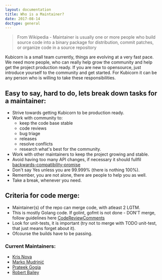 ```yaml
---
layout: documentation
title: Who is a Maintainer?
date: 2017-08-14
doctype: general
---
```


> From Wikipedia - Maintainer is usually one or more people who build source code into a binary package for distribution, commit patches, or organize code in a source repository


Kubicorn is a small team currently, things are evolving at a very fast pace. We need more people, who can really help grow the community and help get the project production ready. If you are new to opensource, just introduce yourself to the community and get started. For Kubicorn it can be any person who is willing to take these responsibilities.


## Easy to say, hard to do, lets break down tasks for a maintainer:
 
 - Strive towards getting Kubicorn to be production ready.
 - Work with community to:
    - keep the code base stable
    - code reviews
    - bug triage
    - releases
    - resolve conflicts
    - research what's best for the community.
 - Work with other maintainers to keep the project growing and stable.
 - Avoid having too many API changes, if necessary it should fullfil [backwards-compatibility-promise](https://github.com/kris-nova/kubicorn/blob/master/docs/SEMVER.md#backwards-compatibility-promise)
 - Don't say Yes unless you are 99.999% (there is nothing 100%).
 - Remember, you are not alone, there are people to help you as well.
 - Take a break, whenever you need.


## Criteria for code merge:
 - Maintainer(s) of the repo can merge code, with atleast 2 LGTM.
 - This is mostly Golang code. If golint, gofmt is not done - DON'T merge, follow guidelines here [CodeReviewComments](https://github.com/golang/go/wiki/CodeReviewComments)
 - Look for unit-tests, it is important (try not to merge with TODO unit-test, that just means forget about it).
 - Ofcourse the builds have to be passing.

### Current Maintainers:
- [Kris Nova](https://github.com/kris-nova)
- [Marko Mudrinić](https://github.com/xmudrii)
- [Prateek Gogia](https://github.com/prateekgogia)
- [Robert Bailey](https://github.com/roberthbailey)